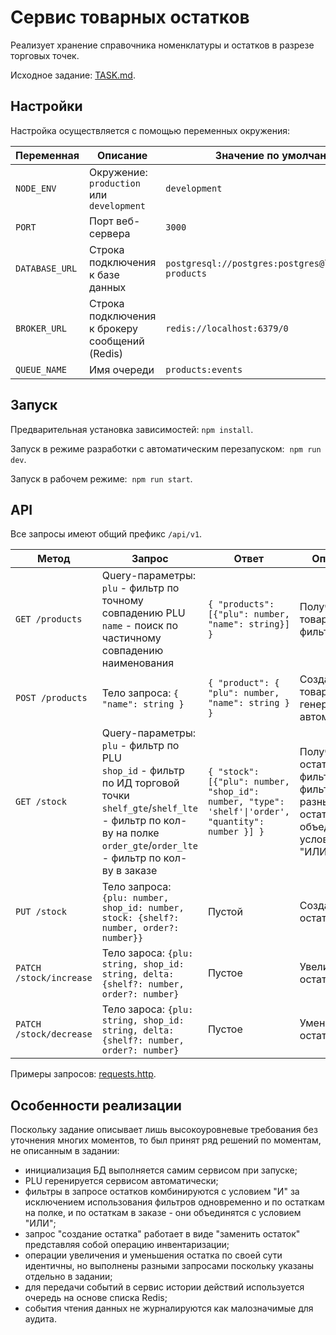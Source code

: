 # Сервис товарных остатков

Реализует хранение справочника номенклатуры и остатков в разрезе торговых точек.

Исходное задание: [TASK.md](./TASK.md).

## Настройки

Настройка осуществляется с помощью переменных окружения:

| Переменная     | Описание                                       | Значение по умолчанию                                  |
| -------------- | ---------------------------------------------- | ------------------------------------------------------ |
| `NODE_ENV`     | Окружение: `production` или `development`      | `development`                                          |
| `PORT`         | Порт веб-сервера                               | `3000`                                                 |
| `DATABASE_URL` | Строка подключения к базе данных               | `postgresql://postgres:postgres@localhost/em-products` |
| `BROKER_URL`   | Строка подключения к брокеру сообщений (Redis) | `redis://localhost:6379/0`                             |
| `QUEUE_NAME`   | Имя очереди                                    | `products:events`                                      |

## Запуск

Предварительная установка зависимостей: `npm install`.

Запуск в режиме разработки с автоматическим перезапуском:  `npm run dev`.

Запуск в рабочем режиме:  `npm run start`.

## API

Все запросы имеют общий префикс `/api/v1`.

| Метод                   | Запрос                                                                                                                                                                                                         | Ответ                                                                                              | Описание                                                                                    |
| ----------------------- | -------------------------------------------------------------------------------------------------------------------------------------------------------------------------------------------------------------- | -------------------------------------------------------------------------------------------------- | ------------------------------------------------------------------------------------------- |
| `GET /products`         | Query-параметры: <br/> `plu` - фильтр по точному совпадению PLU <br/> `name` - поиск по частичному совпадению наименования                                                                                     | `{ "products": [{"plu": number, "name": string}] }`                                                | Получение товаров по фильтрам                                                               |
| `POST /products`        | Тело запроса: `{ "name": string }`                                                                                                                                                                             | `{ "product": { "plu": number, "name": string } }`                                                 | Создание товара, PLU генерируется автоматически                                             |
| `GET /stock`            | Query-параметры: <br/> `plu` - фильтр по PLU <br/> `shop_id` - фильтр по ИД торговой точки <br/> `shelf_gte`/`shelf_lte` - фильтр по кол-ву на полке <br/> `order_gte`/`order_lte` - фильтр по кол-ву в заказе | `{ "stock": [{"plu": number, "shop_id": number, "type": 'shelf'\|'order', "quantity": number }] }` | Получение остатков по фильтрам, фильтры по разным видам остатков объединяются условие "ИЛИ" |
| `PUT /stock`            | Тело запроса: `{plu: number, shop_id: number, stock: {shelf?: number, order?: number}}`                                                                                                                        | Пустой                                                                                             | Создание остатка                                                                            |
| `PATCH /stock/increase` | Тело зароса: `{plu: string, shop_id: string, delta: {shelf?: number, order?: number}`                                                                                                                          | Пустое                                                                                             | Увеличение остатка                                                                          |
| `PATCH /stock/decrease` | Тело зароса: `{plu: string, shop_id: string, delta: {shelf?: number, order?: number}`                                                                                                                          | Пустое                                                                                             | Уменьшение остатка                                                                          |

Примеры запросов: [requests.http](./requests.http).

## Особенности реализации

Поскольку задание описывает лишь высокоуровневые требования без уточнения многих моментов, то был принят ряд решений по моментам, не описанным в задании:

* инициализация БД выполняется самим сервисом при запуске;
* PLU геренируется сервисом автоматически;
* фильтры в запросе остатков комбинируются с условием "И" за исключением использования фильтров одновременно и по остаткам на полке, и по остаткам в заказе - они объединятся с условием "ИЛИ";
* запрос "создание остатка" работает в виде "заменить остаток" представляя собой операцию инвентаризации;
* операции увеличения и уменьшения остатка по своей сути идентичны, но выполнены разными запросами поскольку указаны отдельно в задании;
* для передачи событий в сервис истории действий используется очередь на основе списка Redis;
* события чтения данных не журналируются как малозначимые для аудита.
